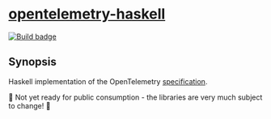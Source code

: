 # [opentelemetry-haskell][]

[![Build badge][]][build]

## Synopsis

Haskell implementation of the OpenTelemetry [specification][].

🚧 Not yet ready for public consumption - the libraries are very much
subject to change! 🚧

[opentelemetry-haskell]: https://github.com/jship/opentelemetry-haskell
[Build badge]: https://github.com/jship/opentelemetry-haskell/workflows/CI/badge.svg
[build]: https://github.com/jship/opentelemetry-haskell/actions
[specification]: https://opentelemetry.io/docs/reference/specification/overview/

